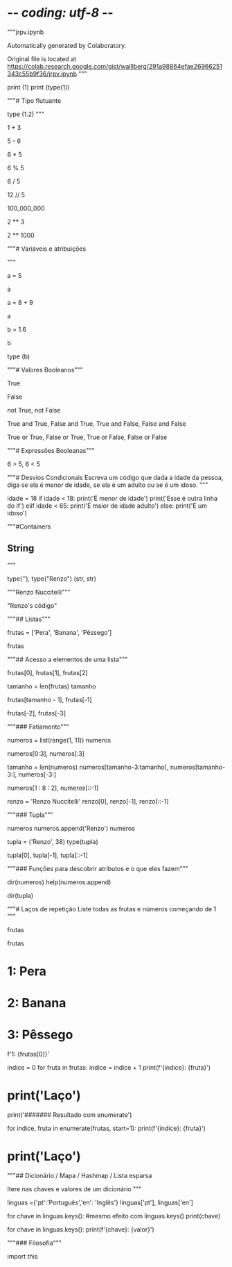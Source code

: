 # -*- coding: utf-8 -*-
"""jrpv.ipynb

Automatically generated by Colaboratory.

Original file is located at
    https://colab.research.google.com/gist/walllberg/291a98864efae26966251343c55b9f36/jrpv.ipynb
"""

print (1)
print (type(1))

"""# Tipo flutuante

type (1.2)
"""

1 + 3

5 - 6

6 * 5

6 % 5

6 / 5

12 // 5

100_000_000

2 ** 3

2 ** 1000

"""# Variáveis e atribuições

"""

a = 5

a

a = 8 + 9

a

b = 1.6

b

type (b)

"""# Valores Booleanos"""

True

False

not True, not False

True and True, False and True, True and False, False and False

True or True, False or True, True or False, False or False

"""# Expressões Booleanas"""

6 > 5, 6 < 5

"""# Desvios Condicionais
Escreva um código que dada a idade da pessoa, diga se ela é menor de idade, se ela é um adulto ou se é um idoso.
"""

idade = 18
if idade < 18:
  print('É menor de idade')
  print('Esse é outra linha do if')
elif idade < 65:
  print('É maior de idade adulto')
else:
  print('É um idoso')

"""#Containers

## String
"""

type(''), type("Renzo")
  (str, str)

"""Renzo
Nuccitelli"""

"Renzo's código"

"""## Listas"""

frutas = ['Pera', 'Banana', 'Pêssego']

frutas

"""## Acesso a elementos de uma lista"""

frutas[0], frutas[1], frutas[2]

tamanho = len(frutas)
tamanho

frutas[tamanho - 1], frutas[-1]

frutas[-2], frutas[-3]

"""### Fatiamento"""

numeros = list(range(1, 11))
numeros

numeros[0:3], numeros[:3]

tamanho = len(numeros)
numeros[tamanho-3:tamanho], numeros[tamanho-3:], numeros[-3:]

numeros[1 : 8 : 2], numeros[::-1]

renzo = 'Renzo Nuccitelli'
renzo[0], renzo[-1], renzo[::-1]

"""### Tupla"""

numeros
numeros.append('Renzo')
numeros

tupla = ('Renzo', 38)
type(tupla)

tupla[0], tupla[-1], tupla[::-1]

"""### Funções para descobrir atributos e o que eles fazem"""

dir(numeros)
help(numeros.append)

dir(tupla)

"""# Laços de repetição
Liste todas as frutas e números começando de 1
"""

frutas

frutas

# 1: Pera
# 2: Banana
# 3: Pêssego
f'1: {frutas[0]}'

indice = 0
for fruta in frutas:
  indice = indice + 1
  print(f'{indice}: {fruta}')
  
  # print('Laço')

print('####### Resultado com enumerate')

for indice, fruta in enumerate(frutas, start=1):
  print(f'{indice}: {fruta}')
  # print('Laço')

"""## Dicionário / Mapa / Hashmap / Lista esparsa

Itere nas chaves e valores de um dicionário
"""

linguas ={'pt':'Português','en': 'Inglês'}
linguas['pt'], linguas['en']

for chave in linguas.keys(): #mesmo efeito com linguas.keys()
  print(chave)

for chave in linguas.keys():
  print(f'{chave}: {valor}')

"""### Filosofia"""

import this
